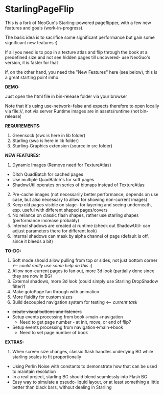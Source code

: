 StarlingPageFlip
================

This is a fork of NeoGuo's Starling-powered pageflipper, with a few new features and goals (work-in-progress).

The basic idea is to sacrifice some significant performance but gain some significant new features :)

If all you need is to pop in a texture atlas and flip through the book at a predefined size and not see hidden pages till uncovered- use NeoGuo's version, it is faster for that

If, on the other hand, you need the "New Features" here (see below), this is a great starting point imho.

**DEMO:**

Just open the html file in bin-release folder via your browser

Note that it's using use-network=false and expects therefore to open locally via file://, not via server
Runtime images are in assets/runtime (not bin-release)

**REQUIREMENTS:**

1. Greensock (swc is here in lib folder)
2. Starling (swc is here in lib folder)
3. Starling-Graphics extension (source in src folder)

**NEW FEATURES:**

1. Dynamic Images (Remove need for TextureAtlas)
  * Ditch QuadBatch for cached pages
  * Use multiple QuadBatch's for soft pages
  * ShadowUtil operates on series of bitmaps instead of TextureAtlas
2. Pre-cache images (not necessarily better performance, depends on use case, but also necessary to allow for showing non-current images)
3. Keep old pages visible on stage- for layering and seeing underneath, esp. useful with different shaped pages/covers
4. No reliance on classic flash shapes, rather use starling shapes (performance increase probably)
5. Internal shadows are created at runtime (check out ShadowUtil- can adjust parameters there for different look)
6. Internal shadows can mask by alpha channel of page (default is off, since it bleeds a bit)

**TO-DO:**

1. Soft mode should allow pulling from top or sides, not just bottom corner <-- _could really use some help on this_ :)
2. Allow non-current pages to fan out, more 3d look (partially done since they are now in BG)
3. External shadows, more 3d look (could simply use Starling DropShadow filter?)
4. Make gotoPage fan through with animation
5. More fluidity for custom sizes
6. Build decoupled navigation system for testing <-- _current task_
  * ~~create visual buttons and listeners~~
  * Setup events processing from book->main->navigation
    * Need to get page number - at init, move, or end of flip?
  * Setup events processing from navigation->main->book
    * Need to set page number of book
  
**EXTRAS:**

1. When screen size changes, classic flash handles underlying BG while starling scales to fit proportionally
  * Using Perlin Noise with constants to demonstrate how that can be used to maintain resolution
  * In a real project, starling BG should blend seamlessly into Flash BG
  * Easy way to simulate a pseudo-liquid layout, or at least something a little better than black bars, without dealing in Starling